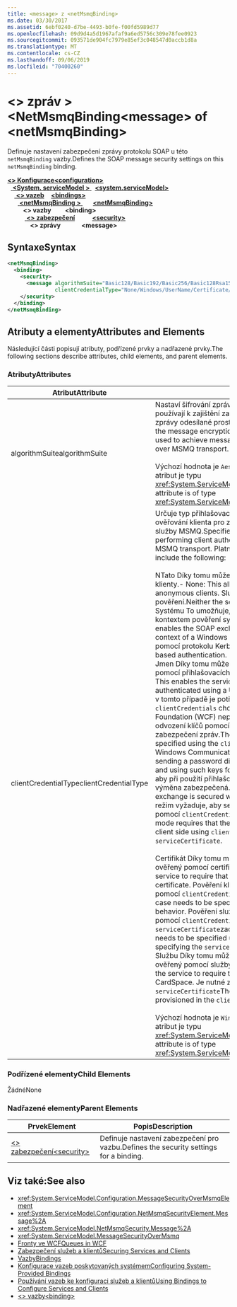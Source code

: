 ```yaml
---
title: <message> z <netMsmqBinding>
ms.date: 03/30/2017
ms.assetid: 6ebf0240-d7be-4493-b0fe-f00fd5989d77
ms.openlocfilehash: 09d9d4a5d1967afaf9a6ed5756c309e78fee0923
ms.sourcegitcommit: 093571de904fc7979e85ef3c048547d0accb1d8a
ms.translationtype: MT
ms.contentlocale: cs-CZ
ms.lasthandoff: 09/06/2019
ms.locfileid: "70400260"
---
```

# <a name="message-of-netmsmqbinding"></a><span data-ttu-id="768dc-102">\<> zpráv > \<NetMsmqBinding</span><span class="sxs-lookup"><span data-stu-id="768dc-102">\<message> of \<netMsmqBinding></span></span>

<span data-ttu-id="768dc-103">Definuje nastavení zabezpečení zprávy protokolu SOAP u této `netMsmqBinding` vazby.</span><span class="sxs-lookup"><span data-stu-id="768dc-103">Defines the SOAP message security settings on this `netMsmqBinding` binding.</span></span>

<span data-ttu-id="768dc-104">[ **\<> Konfigurace**](../configuration-element.md)</span><span class="sxs-lookup"><span data-stu-id="768dc-104">[**\<configuration>**](../configuration-element.md)</span></span>\
<span data-ttu-id="768dc-105">&nbsp;&nbsp;[ **\<System. serviceModel >** ](system-servicemodel.md)</span><span class="sxs-lookup"><span data-stu-id="768dc-105">&nbsp;&nbsp;[**\<system.serviceModel>**](system-servicemodel.md)</span></span>\
<span data-ttu-id="768dc-106">&nbsp;&nbsp;&nbsp;&nbsp;[ **\<> vazeb**](bindings.md)</span><span class="sxs-lookup"><span data-stu-id="768dc-106">&nbsp;&nbsp;&nbsp;&nbsp;[**\<bindings>**](bindings.md)</span></span>\
<span data-ttu-id="768dc-107">&nbsp;&nbsp;&nbsp;&nbsp;&nbsp;&nbsp;[ **\<netMsmqBinding >** ](netmsmqbinding.md)</span><span class="sxs-lookup"><span data-stu-id="768dc-107">&nbsp;&nbsp;&nbsp;&nbsp;&nbsp;&nbsp;[**\<netMsmqBinding>**](netmsmqbinding.md)</span></span>\
<span data-ttu-id="768dc-108">&nbsp;&nbsp;&nbsp;&nbsp;&nbsp;&nbsp;&nbsp;&nbsp; **\<> vazby**</span><span class="sxs-lookup"><span data-stu-id="768dc-108">&nbsp;&nbsp;&nbsp;&nbsp;&nbsp;&nbsp;&nbsp;&nbsp;**\<binding>**</span></span>\
<span data-ttu-id="768dc-109">&nbsp;&nbsp;&nbsp;&nbsp;&nbsp;&nbsp;&nbsp;&nbsp;&nbsp;&nbsp;[ **\<> zabezpečení**](security-of-netmsmqbinding.md)</span><span class="sxs-lookup"><span data-stu-id="768dc-109">&nbsp;&nbsp;&nbsp;&nbsp;&nbsp;&nbsp;&nbsp;&nbsp;&nbsp;&nbsp;[**\<security>**](security-of-netmsmqbinding.md)</span></span>\
<span data-ttu-id="768dc-110">&nbsp;&nbsp;&nbsp;&nbsp;&nbsp;&nbsp;&nbsp;&nbsp;&nbsp;&nbsp;&nbsp;&nbsp; **\<> zprávy**</span><span class="sxs-lookup"><span data-stu-id="768dc-110">&nbsp;&nbsp;&nbsp;&nbsp;&nbsp;&nbsp;&nbsp;&nbsp;&nbsp;&nbsp;&nbsp;&nbsp;**\<message>**</span></span>  

## <a name="syntax"></a><span data-ttu-id="768dc-111">Syntaxe</span><span class="sxs-lookup"><span data-stu-id="768dc-111">Syntax</span></span>

```xml
<netMsmqBinding>
  <binding>
    <security>
      <message algorithmSuite="Basic128/Basic192/Basic256/Basic128Rsa15/Basic256Rsa15/TripleDes/TripleDesRsa15/Basic128Sha256/Basic192Sha256/TripleDesSha256/Basic128Sha256Rsa15/Basic192Sha256Rsa15/Basic256Sha256Rsa15/TripleDesSha256Rsa15"
               clientCredentialType="None/Windows/UserName/Certificate/CardSpace" />
    </security>
  </binding>
</netMsmqBinding>
```

## <a name="attributes-and-elements"></a><span data-ttu-id="768dc-112">Atributy a elementy</span><span class="sxs-lookup"><span data-stu-id="768dc-112">Attributes and Elements</span></span>

<span data-ttu-id="768dc-113">Následující části popisují atributy, podřízené prvky a nadřazené prvky.</span><span class="sxs-lookup"><span data-stu-id="768dc-113">The following sections describe attributes, child elements, and parent elements.</span></span>

### <a name="attributes"></a><span data-ttu-id="768dc-114">Atributy</span><span class="sxs-lookup"><span data-stu-id="768dc-114">Attributes</span></span>

|<span data-ttu-id="768dc-115">Atribut</span><span class="sxs-lookup"><span data-stu-id="768dc-115">Attribute</span></span>|<span data-ttu-id="768dc-116">Popis</span><span class="sxs-lookup"><span data-stu-id="768dc-116">Description</span></span>|
|---------------|-----------------|
|<span data-ttu-id="768dc-117">algorithmSuite</span><span class="sxs-lookup"><span data-stu-id="768dc-117">algorithmSuite</span></span>|<span data-ttu-id="768dc-118">Nastaví šifrování zprávy a algoritmy pro zabalení klíčů, které se používají k zajištění zabezpečení založeného na zprávách pro zprávy odesílané prostřednictvím přenosu služby MSMQ.</span><span class="sxs-lookup"><span data-stu-id="768dc-118">Sets the message encryption and key-wrap algorithms that are used to achieve message-based security for messages sent over MSMQ transport.</span></span><br /><br /> <span data-ttu-id="768dc-119">Výchozí hodnota je `Aes256`.</span><span class="sxs-lookup"><span data-stu-id="768dc-119">The default value is `Aes256`.</span></span> <span data-ttu-id="768dc-120">Tento atribut je typu <xref:System.ServiceModel.Security.SecurityAlgorithmSuite>.</span><span class="sxs-lookup"><span data-stu-id="768dc-120">This attribute is of type <xref:System.ServiceModel.Security.SecurityAlgorithmSuite>.</span></span>|
|<span data-ttu-id="768dc-121">clientCredentialType</span><span class="sxs-lookup"><span data-stu-id="768dc-121">clientCredentialType</span></span>|<span data-ttu-id="768dc-122">Určuje typ přihlašovacích údajů, které se mají použít při ověřování klienta pro zprávy odesílané prostřednictvím přenosu služby MSMQ.</span><span class="sxs-lookup"><span data-stu-id="768dc-122">Specifies the type of credential to be used when performing client authentication for messages sent over the MSMQ transport.</span></span> <span data-ttu-id="768dc-123">Platné hodnoty jsou následující:</span><span class="sxs-lookup"><span data-stu-id="768dc-123">Valid values include the following:</span></span><br /><br /> <span data-ttu-id="768dc-124">NTato Díky tomu může služba spolupracovat s anonymními klienty.</span><span class="sxs-lookup"><span data-stu-id="768dc-124">-   None: This allows the service to interact with anonymous clients.</span></span> <span data-ttu-id="768dc-125">Služba ani klient nevyžaduje pověření.</span><span class="sxs-lookup"><span data-stu-id="768dc-125">Neither the service nor the client requires a credential.</span></span><br /><span data-ttu-id="768dc-126">Systému To umožňuje, aby Exchange SOAP byly pod ověřeným kontextem pověření systému Windows.</span><span class="sxs-lookup"><span data-stu-id="768dc-126">-   Windows: This enables the SOAP exchanges to be under the authenticated context of a Windows credential.</span></span> <span data-ttu-id="768dc-127">Tato vždy provádí ověřování pomocí protokolu Kerberos.</span><span class="sxs-lookup"><span data-stu-id="768dc-127">This always performs Kerberos-based authentication.</span></span><br /><span data-ttu-id="768dc-128">Jmen Díky tomu může služba vyžadovat, aby se klient ověřil pomocí přihlašovacích údajů uživatelského jména.</span><span class="sxs-lookup"><span data-stu-id="768dc-128">-   UserName: This enables the service to require that the client be authenticated using a UserName credential.</span></span> <span data-ttu-id="768dc-129">Přihlašovací údaje v tomto případě je potřeba zadat pomocí upozornění na `clientCredentials` chování **:**  Windows Communication Foundation (WCF) nepodporuje odeslání Digest hesla ani odvození klíčů pomocí hesla a použití takových klíčů pro zabezpečení zpráv.</span><span class="sxs-lookup"><span data-stu-id="768dc-129">The credential in this case needs to be specified using the `clientCredentials` behavior **Caution:**  Windows Communication Foundation (WCF) does not support sending a password digest or deriving keys using password and using such keys for message security.</span></span> <span data-ttu-id="768dc-130">Proto WCF vynutilo, aby při použití přihlašovacích údajů uživatelského jména byla výměna zabezpečená.</span><span class="sxs-lookup"><span data-stu-id="768dc-130">Therefore, WCF enforces that the exchange is secured when using UserName credentials.</span></span> <span data-ttu-id="768dc-131">Tento režim vyžaduje, aby se certifikát služby zadal na straně klienta pomocí `clientCredential` chování a. `serviceCertificate`</span><span class="sxs-lookup"><span data-stu-id="768dc-131">This mode requires that the service certificate be specified on the client side using `clientCredential` behavior and `serviceCertificate`.</span></span> <br /><br /> <span data-ttu-id="768dc-132">Certifikát Díky tomu může služba vyžadovat, aby byl klient ověřený pomocí certifikátu.</span><span class="sxs-lookup"><span data-stu-id="768dc-132">-   Certificate: This enables the service to require that the client be authenticated using a certificate.</span></span> <span data-ttu-id="768dc-133">Pověření klienta v tomto případě je nutné zadat pomocí `clientCredentials` chování.</span><span class="sxs-lookup"><span data-stu-id="768dc-133">The client credential in this case needs to be specified using the `clientCredentials` behavior.</span></span> <span data-ttu-id="768dc-134">Pověření služby v tomto případě je nutné zadat pomocí `clientCredentials` chování `serviceCertificate`zadáním.</span><span class="sxs-lookup"><span data-stu-id="768dc-134">The service credential in this case needs to be specified using the `clientCredentials` behavior by specifying the `serviceCertificate`.</span></span><br /><span data-ttu-id="768dc-135">Službu Díky tomu může služba vyžadovat, aby byl klient ověřený pomocí služby CardSpace.</span><span class="sxs-lookup"><span data-stu-id="768dc-135">-   CardSpace: This allows the service to require that the client be authenticated using a CardSpace.</span></span> <span data-ttu-id="768dc-136">Je nutné zřídit `clientCredential`vchování. `serviceCertificate`</span><span class="sxs-lookup"><span data-stu-id="768dc-136">The `serviceCertificate` must be provisioned in the `clientCredential` behavior.</span></span><br /><br /> <span data-ttu-id="768dc-137">Výchozí hodnota je `Windows`.</span><span class="sxs-lookup"><span data-stu-id="768dc-137">The default value is `Windows`.</span></span> <span data-ttu-id="768dc-138">Tento atribut je typu <xref:System.ServiceModel.MessageCredentialType>.</span><span class="sxs-lookup"><span data-stu-id="768dc-138">This attribute is of type <xref:System.ServiceModel.MessageCredentialType>.</span></span>|

### <a name="child-elements"></a><span data-ttu-id="768dc-139">Podřízené elementy</span><span class="sxs-lookup"><span data-stu-id="768dc-139">Child Elements</span></span>

<span data-ttu-id="768dc-140">Žádné</span><span class="sxs-lookup"><span data-stu-id="768dc-140">None</span></span>

### <a name="parent-elements"></a><span data-ttu-id="768dc-141">Nadřazené elementy</span><span class="sxs-lookup"><span data-stu-id="768dc-141">Parent Elements</span></span>

|<span data-ttu-id="768dc-142">Prvek</span><span class="sxs-lookup"><span data-stu-id="768dc-142">Element</span></span>|<span data-ttu-id="768dc-143">Popis</span><span class="sxs-lookup"><span data-stu-id="768dc-143">Description</span></span>|
|-------------|-----------------|
|[<span data-ttu-id="768dc-144">\<> zabezpečení</span><span class="sxs-lookup"><span data-stu-id="768dc-144">\<security></span></span>](security-of-netmsmqbinding.md)|<span data-ttu-id="768dc-145">Definuje nastavení zabezpečení pro vazbu.</span><span class="sxs-lookup"><span data-stu-id="768dc-145">Defines the security settings for a binding.</span></span>|

## <a name="see-also"></a><span data-ttu-id="768dc-146">Viz také:</span><span class="sxs-lookup"><span data-stu-id="768dc-146">See also</span></span>

- <xref:System.ServiceModel.Configuration.MessageSecurityOverMsmqElement>
- <xref:System.ServiceModel.Configuration.NetMsmqSecurityElement.Message%2A>
- <xref:System.ServiceModel.NetMsmqSecurity.Message%2A>
- <xref:System.ServiceModel.MessageSecurityOverMsmq>
- [<span data-ttu-id="768dc-147">Fronty ve WCF</span><span class="sxs-lookup"><span data-stu-id="768dc-147">Queues in WCF</span></span>](../../../wcf/feature-details/queues-in-wcf.md)
- [<span data-ttu-id="768dc-148">Zabezpečení služeb a klientů</span><span class="sxs-lookup"><span data-stu-id="768dc-148">Securing Services and Clients</span></span>](../../../wcf/feature-details/securing-services-and-clients.md)
- [<span data-ttu-id="768dc-149">Vazby</span><span class="sxs-lookup"><span data-stu-id="768dc-149">Bindings</span></span>](../../../wcf/bindings.md)
- [<span data-ttu-id="768dc-150">Konfigurace vazeb poskytovaných systémem</span><span class="sxs-lookup"><span data-stu-id="768dc-150">Configuring System-Provided Bindings</span></span>](../../../wcf/feature-details/configuring-system-provided-bindings.md)
- [<span data-ttu-id="768dc-151">Používání vazeb ke konfiguraci služeb a klientů</span><span class="sxs-lookup"><span data-stu-id="768dc-151">Using Bindings to Configure Services and Clients</span></span>](../../../wcf/using-bindings-to-configure-services-and-clients.md)
- [<span data-ttu-id="768dc-152">\<> vazby</span><span class="sxs-lookup"><span data-stu-id="768dc-152">\<binding></span></span>](../../../misc/binding.md)
